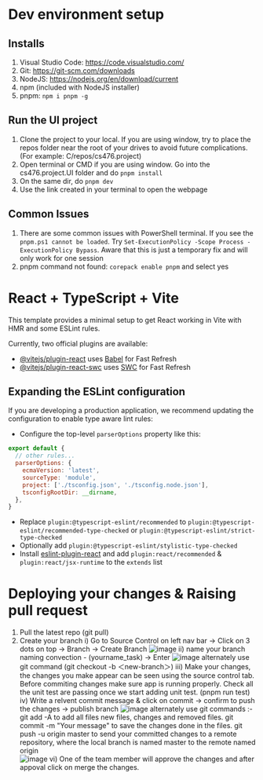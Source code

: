 # Dev environment setup
## Installs
1. Visual Studio Code: https://code.visualstudio.com/
1. Git: https://git-scm.com/downloads
1. NodeJS: https://nodejs.org/en/download/current
1. npm (included with NodeJS installer)
1. pnpm: `npm i pnpm -g`
   
## Run the UI project
1. Clone the project to your local. If you are using window, try to place the repos folder near the root of your drives to avoid future complications. (For example: C/repos/cs476.project)
1. Open terminal or CMD if you are using window. Go into the cs476.project.UI folder and do `pnpm install`
1. On the same dir, do `pnpm dev`
1. Use the link created in your terminal to open the webpage

## Common Issues
1. There are some common issues with PowerShell terminal. If you see the `pnpm.ps1 cannot be loaded`. Try `Set-ExecutionPolicy -Scope Process -ExecutionPolicy Bypass`. Aware that this is just a temporary fix and will only work for one session
1. pnpm command not found: `corepack enable pnpm` and select yes


# React + TypeScript + Vite

This template provides a minimal setup to get React working in Vite with HMR and some ESLint rules.

Currently, two official plugins are available:

- [@vitejs/plugin-react](https://github.com/vitejs/vite-plugin-react/blob/main/packages/plugin-react/README.md) uses [Babel](https://babeljs.io/) for Fast Refresh
- [@vitejs/plugin-react-swc](https://github.com/vitejs/vite-plugin-react-swc) uses [SWC](https://swc.rs/) for Fast Refresh

## Expanding the ESLint configuration

If you are developing a production application, we recommend updating the configuration to enable type aware lint rules:

- Configure the top-level `parserOptions` property like this:

```js
export default {
  // other rules...
  parserOptions: {
    ecmaVersion: 'latest',
    sourceType: 'module',
    project: ['./tsconfig.json', './tsconfig.node.json'],
    tsconfigRootDir: __dirname,
  },
}
```

- Replace `plugin:@typescript-eslint/recommended` to `plugin:@typescript-eslint/recommended-type-checked` or `plugin:@typescript-eslint/strict-type-checked`
- Optionally add `plugin:@typescript-eslint/stylistic-type-checked`
- Install [eslint-plugin-react](https://github.com/jsx-eslint/eslint-plugin-react) and add `plugin:react/recommended` & `plugin:react/jsx-runtime` to the `extends` list

# Deploying your changes & Raising pull request

1. Pull the latest repo (git pull)
2. Create your branch
   i)  Go to Source Control on left nav bar -> Click on 3 dots on top -> Branch -> Create Branch 
       ![image](https://github.com/longpdev/cs476.project/assets/56104171/8052d914-4718-4c1c-a6fd-83ff1f0972e3)
   ii) name your branch naming convection - (yourname_task) -> Enter
       ![image](https://github.com/longpdev/cs476.project/assets/56104171/ce256ff6-55e8-40cf-90ef-4c2949683802)
        alternately use git command (git checkout -b ＜new-branch＞)
   iii) Make your changes, the changes you make appear can be seen using the source control tab.
        Before commiting changes make sure app is running properly.
        Check all the unit test are passing once we start adding unit test. (pnpm run test)
   iv) Write a relvent commit message & click on commit -> confirm to push the changes -> publish branch
       ![image](https://github.com/longpdev/cs476.project/assets/56104171/822dac11-e4cd-4b1f-86cb-296c3cd9b31b)
         alternately use git commands :-
         git add -A to add all files new files, changes and removed files.
         git commit -m "Your message" to save the changes done in the files.
         git push -u origin master to send your committed changes to a remote repository, where the local branch is named master to the remote named origin         
        ![image](https://github.com/longpdev/cs476.project/assets/56104171/ce54af46-db54-48aa-a80c-f03c030a2c18)
   vi) One of the team member will approve the changes and after appoval click on merge the changes.



   

 


 
